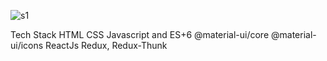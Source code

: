 ![s1](https://github.com/riteshsharma2406/Ecommerce-app/assets/101566115/0d133fb5-5d08-4285-8f5d-a5f37e163166)

Tech Stack
HTML
CSS
Javascript and ES+6
@material-ui/core
@material-ui/icons
ReactJs
Redux, Redux-Thunk

